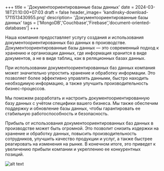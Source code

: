 +++
title = 'Документоориентированные базы данных'
date = 2024-03-18T21:10:00+07:03
draft = false
header_image= 'kandinsky-download-1711513430955.png'
description= 'Документоориентированные базы данных'
tags = ['MongoDB','Couchbase','Firebase','document-oriented-databases']
+++

Наша компания предоставляет услугу создания и использования документоориентированных баз данных в производстве. Документоориентированные базы данных — это современный подход к хранению и организации данных, где информация хранится в виде документов, а не в виде таблиц, как в реляционных базах данных.

При использовании документоориентированных баз данных компания может значительно упростить хранение и обработку информации. Это позволяет более эффективно управлять данными, быстро находить необходимую информацию, а также улучшить производительность бизнес-процессов.

Мы поможем разработать и настроить документоориентированную базу данных с учётом специфики вашего бизнеса. Мы также обеспечим поддержку и обновление базы данных, чтобы гарантировать ее стабильную работоспособность и безопасность.

Прибыль от использования документоориентированных баз данных в производстве может быть огромной. Это позволит снизить издержки на хранение и обработку данных, повысить производительность сотрудников, улучшить качество продукции и услуг, а также быстрее реагировать на изменения на рынке. В конечном итоге, это приведет к увеличению прибыли компании и укреплению ее конкурентных позиций.

![alt text](kandinsky-download-1711513299284.png)

